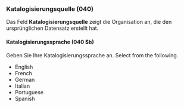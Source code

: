 ### Katalogisierungsquelle (040)

Das Feld **Katalogisierungsquelle** zeigt die Organisation an, die den ursprünglichen Datensatz erstellt hat.

#### Katalogisierungssprache (040 $b)

Geben Sie Ihre Katalogisierungssprache an. Select from the following.
- English
- French
- German
- Italian
- Portuguese
- Spanish   
